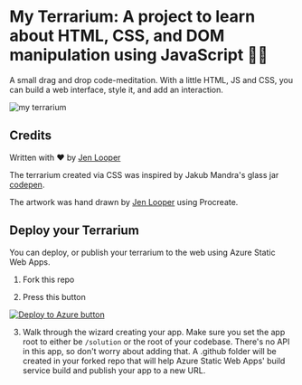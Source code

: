 # My Terrarium: A project to learn about HTML, CSS, and DOM manipulation using JavaScript 🌵🌱

A small drag and drop code-meditation. With a little HTML, JS and CSS, you can build a web interface, style it, and add an interaction.

![my terrarium](../images/screenshot_gray.png)

## Credits

Written with ♥️  by [Jen Looper](https://www.twitter.com/jenlooper)

The terrarium created via CSS was inspired by Jakub Mandra's glass jar [codepen](https://codepen.io/Rotarepmi/pen/rjpNZY).

The artwork was hand drawn by [Jen Looper](http://jenlooper.com) using Procreate.

## Deploy your Terrarium

You can deploy, or publish your terrarium to the web using Azure Static Web Apps. 

1. Fork this repo

2. Press this button

[![Deploy to Azure button](https://aka.ms/deploytoazurebutton)](https://portal.azure.com/?feature.customportal=false&WT.mc_id=academic-13441-cxa#create/Microsoft.StaticApp)

3. Walk through the wizard creating your app. Make sure you set the app root to either be `/solution` or the root of your codebase. There's no API in this app, so don't worry about adding that. A .github folder will be created in your forked repo that will help Azure Static Web Apps' build service build and publish your app to a new URL.



